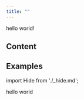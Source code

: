 ```yaml
---
title: ""
---
```


hello world!

## Content


<!-- https://github.com/facebook/docusaurus/issues/599 -->
## Examples

import Hide from './_hide.md';

hello world

<Hide />
